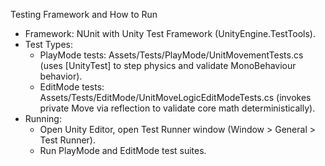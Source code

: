 Testing Framework and How to Run

- Framework: NUnit with Unity Test Framework (UnityEngine.TestTools).
- Test Types:
  - PlayMode tests: Assets/Tests/PlayMode/UnitMovementTests.cs (uses [UnityTest] to step physics and validate MonoBehaviour behavior).
  - EditMode tests: Assets/Tests/EditMode/UnitMoveLogicEditModeTests.cs (invokes private Move via reflection to validate core math deterministically).
- Running:
  - Open Unity Editor, open Test Runner window (Window > General > Test Runner).
  - Run PlayMode and EditMode test suites.